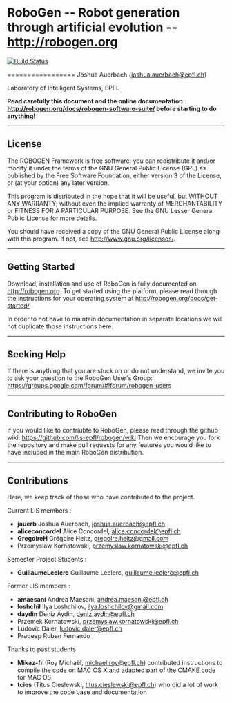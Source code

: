 # RoboGen -- Robot generation through artificial evolution -- http://robogen.org


[![Build Status](https://travis-ci.org/lis-epfl/robogen.svg?branch=master)](https://travis-ci.org/lis-epfl/robogen)


=================
Joshua Auerbach (joshua.auerbach@epfl.ch)

Laboratory of Intelligent Systems, EPFL

**Read carefully this document and the online documentation: http://robogen.org/docs/robogen-software-suite/ before starting to do anything!**



-------------
License
-------------

The ROBOGEN Framework is free software: you can redistribute it and/or modify
it under the terms of the GNU General Public License (GPL)
as published by the Free Software Foundation, either version 3 of the License, or
(at your option) any later version.

This program is distributed in the hope that it will be useful,
but WITHOUT ANY WARRANTY; without even the implied warranty of
MERCHANTABILITY or FITNESS FOR A PARTICULAR PURPOSE.  See the
GNU Lesser General Public License for more details.

You should have received a copy of the GNU General Public License
along with this program.  If not, see <http://www.gnu.org/licenses/>.

-------------
Getting Started
-------------

Download, installation and use of RoboGen is fully documented on http://robogen.org.
To get started using the platform, please read through the instructions for your operating system at http://robogen.org/docs/get-started/

In order to not have to maintain documentation in separate locations we will not duplicate those instructions here.

-------------
Seeking Help
-------------

If there is anything that you are stuck on or do not understand, we invite you to ask your question to the RoboGen User's Group: https://groups.google.com/forum/#!forum/robogen-users

-------------
Contributing to RoboGen
-------------
If you would like to contriubte to RoboGen, please read through the github wiki: https://github.com/lis-epfl/robogen/wiki
Then we encourage you fork the repository and make pull requests for any features you would like to have included in the main RoboGen distribution.

-------------
Contributions
-------------

Here, we keep track of those who have contributed to the project.

Current LIS members :
* **jauerb** Joshua Auerbach, joshua.auerbach@epfl.ch
* **aliceconcordel** Alice Concordel, alice.concordel@epfl.ch
* **GregoireH** Grégoire Heitz, gregoire.heitz@gmail.com
* Przemyslaw Kornatowski, przemyslaw.kornatowski@epfl.ch

Semester Project Students :
* **GuillaumeLeclerc** Guillaume Leclerc, guillaume.leclerc@epfl.ch

Former LIS members :
* **amaesani** Andrea Maesani, andrea.maesani@epfl.ch
* **loshchil** Ilya Loshchilov, ilya.loshchilov@gmail.com
* **daydin** Deniz Aydin, deniz.aydin@epfl.ch
* Przemek Kornatowski, przemyslaw.kornatowski@epfl.ch
* Ludovic Daler, ludovic.daler@epfl.ch
* Pradeep Ruben Fernando

Thanks to past students
* **Mikaz-fr** (Roy Michaël, michael.roy@epfl.ch) contributed instructions to compile the code 
 on MAC OS X and adapted part of the CMAKE code for MAC OS. 
* **tcies** (Titus Cieslewski, titus.cieslewski@epfl.ch) who did a lot of work to improve the code base and documentation


